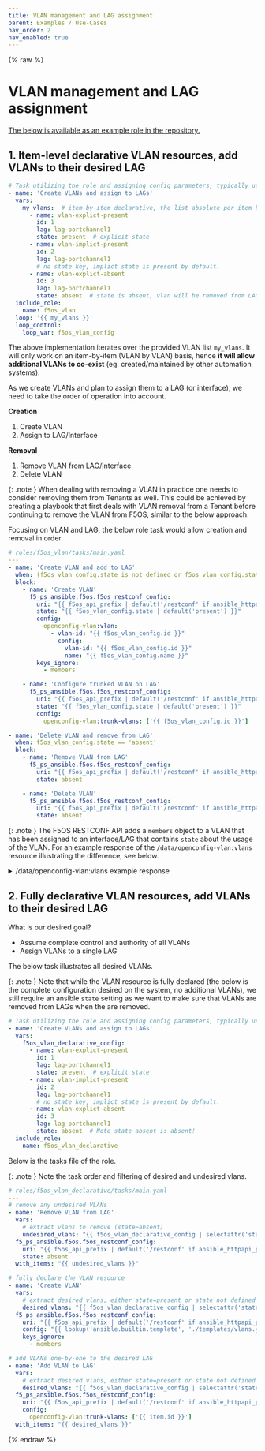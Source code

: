 ```yaml
---
title: VLAN management and LAG assignment
parent: Examples / Use-Cases
nav_order: 2
nav_enabled: true
---
```

{% raw %}

# VLAN management and LAG assignment

[The below is available as an example role in the repository.](https://github.com/f5devcentral/f5-ps-ansible/tree/main/examples/roles)

## 1. Item-level declarative VLAN resources, add VLANs to their desired LAG

```yaml
# Task utilizing the role and assigning config parameters, typically used in a playbook
- name: 'Create VLANs and assign to LAGs'
  vars:
    my_vlans:  # item-by-item declarative, the list absolute per item but not in total
      - name: vlan-explict-present
        id: 1
        lag: lag-portchannel1
        state: present  # explicit state
      - name: vlan-implict-present 
        id: 2
        lag: lag-portchannel1
        # no state key, implict state is present by default.
      - name: vlan-explict-absent
        id: 3
        lag: lag-portchannel1
        state: absent  # state is absent, vlan will be removed from LAG and VLANs
  include_role:
    name: f5os_vlan
  loop: '{{ my_vlans }}'
  loop_control:
    loop_var: f5os_vlan_config
```

The above implementation iterates over the provided VLAN list `my_vlans`. It will only work on an item-by-item (VLAN by VLAN) basis, hence **it will allow additional VLANs to co-exist** (eg. created/maintained by other automation systems).

As we create VLANs and plan to assign them to a LAG (or interface), we need to take the order of operation into account.

**Creation**

1. Create VLAN
2. Assign to LAG/Interface

**Removal**

1. Remove VLAN from LAG/Interface
2. Delete VLAN

{: .note }
When dealing with removing a VLAN in practice one needs to consider removing them from Tenants as well. This could be achieved by creating a playbook that first deals with VLAN removal from a Tenant before continuing to remove the VLAN from F5OS, similar to the below approach.

Focusing on VLAN and LAG, the below role task would allow creation and removal in order.

```yaml
# roles/f5os_vlan/tasks/main.yaml
---
- name: 'Create VLAN and add to LAG'
  when: (f5os_vlan_config.state is not defined or f5os_vlan_config.state == 'present')
  block:
    - name: 'Create VLAN'
      f5_ps_ansible.f5os.f5os_restconf_config:
        uri: "{{ f5os_api_prefix | default('/restconf' if ansible_httpapi_port == '8888' else '/api') }}/data/openconfig-vlan:vlans/vlan={{ f5os_vlan_config.id }}"
        state: "{{ f5os_vlan_config.state | default('present') }}"
        config:
          openconfig-vlan:vlan:
            - vlan-id: "{{ f5os_vlan_config.id }}"
              config:
                vlan-id: "{{ f5os_vlan_config.id }}"
                name: "{{ f5os_vlan_config.name }}"
        keys_ignore:
          - members

    - name: 'Configure trunked VLAN on LAG'
      f5_ps_ansible.f5os.f5os_restconf_config:
        uri: "{{ f5os_api_prefix | default('/restconf' if ansible_httpapi_port == '8888' else '/api') }}/data/openconfig-interfaces:interfaces/interface={{ f5os_vlan_config.lag }}/openconfig-if-aggregate:aggregation/openconfig-vlan:switched-vlan/config/trunk-vlans={{ f5os_vlan_config.id }}"
        state: "{{ f5os_vlan_config.state | default('present') }}"
        config:
          openconfig-vlan:trunk-vlans: ['{{ f5os_vlan_config.id }}']

- name: 'Delete VLAN and remove from LAG'
  when: f5os_vlan_config.state == 'absent'
  block:
    - name: 'Remove VLAN from LAG'
      f5_ps_ansible.f5os.f5os_restconf_config:
        uri: "{{ f5os_api_prefix | default('/restconf' if ansible_httpapi_port == '8888' else '/api') }}/data/openconfig-interfaces:interfaces/interface={{ f5os_vlan_config.lag }}/openconfig-if-aggregate:aggregation/openconfig-vlan:switched-vlan/config/trunk-vlans={{ f5os_vlan_config.id }}"
        state: absent

    - name: 'Delete VLAN'
      f5_ps_ansible.f5os.f5os_restconf_config:
        uri: "{{ f5os_api_prefix | default('/restconf' if ansible_httpapi_port == '8888' else '/api') }}/data/openconfig-vlan:vlans/vlan={{ f5os_vlan_config.id }}"
        state: absent
```

{: .note }
The F5OS RESTCONF API adds a `members` object to a VLAN that has been assigned to an interface/LAG that contains `state` about the usage of the VLAN. For an example response of the `/data/openconfig-vlan:vlans` resource illustrating the difference, see below.

<p><details close markdown="block"><summary>/data/openconfig-vlan:vlans example response</summary>
```json
{
  "openconfig-vlan:vlans": {
    "vlan": [
      {
      "vlan-id": 1,
      "config": { "vlan-id": 1, "name": "my-assigned-vlan-1" },
--->      "members": {
--->        "member": [ { "state": { "interface": "lag-portchannel1" } } ]
--->      }
      },
      {
      "vlan-id": 2,
      "config": { "vlan-id": 2, "name": "my-unassigned-vlan-2" }
      }
    ]
  }
}
```
</details></p>

## 2. Fully declarative VLAN resources, add VLANs to their desired LAG

What is our desired goal?

- Assume complete control and authority of all VLANs
- Assign VLANs to a single LAG

The below task illustrates all desired VLANs.

{: .note }
Note that while the VLAN resource is fully declared (the below is the complete configuration desired on the system, no additional VLANs), we still require an ansible `state` setting as we want to make sure that VLANs are removed from LAGs when the are removed.

```yaml
# Task utilizing the role and assigning config parameters, typically used in a playbook
- name: 'Create VLANs and assign to LAGs'
  vars:
    f5os_vlan_declarative_config:
      - name: vlan-explict-present 
        id: 1
        lag: lag-portchannel1
        state: present  # explicit state
      - name: vlan-implict-present 
        id: 2
        lag: lag-portchannel1
        # no state key, implict state is present by default.
      - name: vlan-explict-absent
        id: 3
        lag: lag-portchannel1
        state: absent  # Note state absent is absent!
  include_role:
    name: f5os_vlan_declarative
```

Below is the tasks file of the role.

{: .note }
Note the task order and filtering of desired and undesired vlans.

```yaml
# roles/f5os_vlan_declarative/tasks/main.yaml
---
# remove any undesired VLANs
- name: 'Remove VLAN from LAG'
  vars:
    # extract vlans to remove (state=absent)
    undesired_vlans: "{{ f5os_vlan_declarative_config | selectattr('state', 'defined') | selectattr('state', 'eq', 'absent') | list }}"
  f5_ps_ansible.f5os.f5os_restconf_config:
    uri: "{{ f5os_api_prefix | default('/restconf' if ansible_httpapi_port == '8888' else '/api') }}/data/openconfig-interfaces:interfaces/interface={{ item.lag }}/openconfig-if-aggregate:aggregation/openconfig-vlan:switched-vlan/config/trunk-vlans={{ item.id }}"
    state: absent
  with_items: "{{ undesired_vlans }}"

# fully declare the VLAN resource
- name: 'Create VLAN'
  vars:
    # extract desired vlans, either state=present or state not defined (present is the default)
    desired_vlans: "{{ f5os_vlan_declarative_config | selectattr('state', 'undefined') | list + f5os_vlan_declarative_config | selectattr('state', 'defined') | selectattr('state', 'eq', 'present') | list }}"
  f5_ps_ansible.f5os.f5os_restconf_config:
    uri: "{{ f5os_api_prefix | default('/restconf' if ansible_httpapi_port == '8888' else '/api') }}/data/openconfig-vlan:vlans"
    config: "{{ lookup('ansible.builtin.template', './templates/vlans.yaml.j2') | from_yaml }}"
    keys_ignore:
      - members

# add VLANs one-by-one to the desired LAG
- name: 'Add VLAN to LAG'
  vars:
    # extract desired vlans, either state=present or state not defined (present is the default)
    desired_vlans: "{{ f5os_vlan_declarative_config | selectattr('state', 'undefined') | list + f5os_vlan_declarative_config | selectattr('state', 'defined') | selectattr('state', 'eq', 'present') | list }}"
  f5_ps_ansible.f5os.f5os_restconf_config:
    uri: "{{ f5os_api_prefix | default('/restconf' if ansible_httpapi_port == '8888' else '/api') }}/data/openconfig-interfaces:interfaces/interface={{ item.lag }}/openconfig-if-aggregate:aggregation/openconfig-vlan:switched-vlan/config/trunk-vlans={{ item.id }}"
    config:
      openconfig-vlan:trunk-vlans: ['{{ item.id }}']
  with_items: "{{ desired_vlans }}"

```

{% endraw %}

